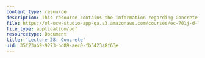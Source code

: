 ```yaml
---
content_type: resource
description: This resource contains the information regarding Concrete.
file: https://ol-ocw-studio-app-qa.s3.amazonaws.com/courses/ec-701j-d-lab-i-development-fall-2009/35f23ab99273bd89aec0fb3423a8f63e_MITEC_701JF09_lec28_nb.pdf
file_type: application/pdf
resourcetype: Document
title: 'Lecture 28: Concrete'
uid: 35f23ab9-9273-bd89-aec0-fb3423a8f63e
---
```

